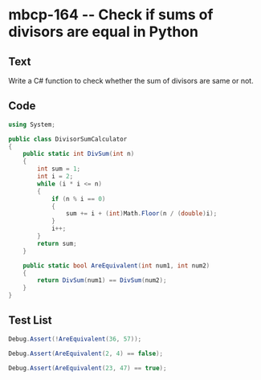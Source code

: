 # mbcp-164 -- Check if sums of divisors are equal in Python

## Text

Write a C# function to check whether the sum of divisors are same or not.

## Code

```csharp
using System;

public class DivisorSumCalculator
{
    public static int DivSum(int n)
    {
        int sum = 1;
        int i = 2;
        while (i * i <= n)
        {
            if (n % i == 0)
            {
                sum += i + (int)Math.Floor(n / (double)i);
            }
            i++;
        }
        return sum;
    }

    public static bool AreEquivalent(int num1, int num2)
    {
        return DivSum(num1) == DivSum(num2);
    }
}
```

## Test List

```csharp
Debug.Assert(!AreEquivalent(36, 57));
```

```csharp
Debug.Assert(AreEquivalent(2, 4) == false);
```

```csharp
Debug.Assert(AreEquivalent(23, 47) == true);
```
